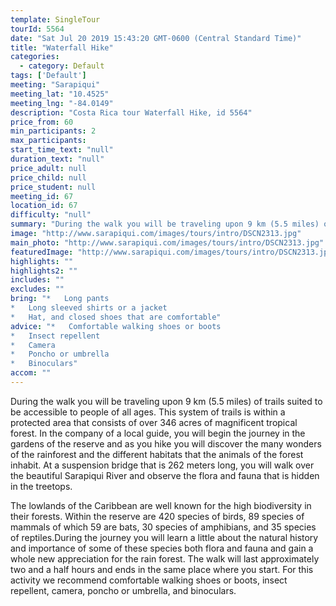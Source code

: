 ```yaml
---
template: SingleTour
tourId: 5564
date: "Sat Jul 20 2019 15:43:20 GMT-0600 (Central Standard Time)"
title: "Waterfall Hike"
categories: 
  - category: Default
tags: ['Default']
meeting: "Sarapiqui"
meeting_lat: "10.4525"
meeting_lng: "-84.0149"
description: "Costa Rica tour Waterfall Hike, id 5564"
price_from: 60
min_participants: 2
max_participants: 
start_time_text: "null"
duration_text: "null"
price_adult: null
price_child: null
price_student: null
meeting_id: 67
location_id: 67
difficulty: "null"
summary: "During the walk you will be traveling upon 9 km (5.5 miles) of trails suited to be accessible to people of all ages. This system of trails is within a protected area that consists of over 346 acres of magnificent tropical forest. In the company of a local guide, you will begin the journey in the gardens of the reserve and as you hike you will discover the many wonders of the rainforest and the different habitats that the animals of the forest inhabit."
image: "http://www.sarapiqui.com/images/tours/intro/DSCN2313.jpg"
main_photo: "http://www.sarapiqui.com/images/tours/intro/DSCN2313.jpg"
featuredImage: "http://www.sarapiqui.com/images/tours/intro/DSCN2313.jpg"
highlights: ""
highlights2: ""
includes: ""
excludes: ""
bring: "*   Long pants
*   Long sleeved shirts or a jacket
*   Hat, and closed shoes that are comfortable"
advice: "*   Comfortable walking shoes or boots
*   Insect repellent
*   Camera
*   Poncho or umbrella
*   Binoculars"
accom: ""
---
```

During the walk you will be traveling upon 9 km (5.5 miles) of trails suited to be accessible to people of all ages. This system of trails is within a protected area that consists of over 346 acres of magnificent tropical forest. In the company of a local guide, you will begin the journey in the gardens of the reserve and as you hike you will discover the many wonders of the rainforest and the different habitats that the animals of the forest inhabit. At a suspension bridge that is 262 meters long, you will walk over the beautiful Sarapiqui River and observe the flora and fauna that is hidden in the treetops.

The lowlands of the Caribbean are well known for the high biodiversity in their forests. Within the reserve are 420 species of birds, 89 species of mammals of which 59 are bats, 30 species of amphibians, and 35 species of reptiles.During the journey you will learn a little about the natural history and importance of some of these species both flora and fauna and gain a whole new appreciation for the rain forest. The walk will last approximately two and a half hours and ends in the same place where you start. For this activity we recommend comfortable walking shoes or boots, insect repellent, camera, poncho or umbrella, and binoculars.